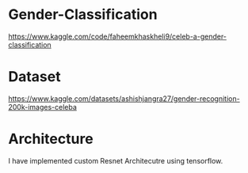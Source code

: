 # Gender-Classification

https://www.kaggle.com/code/faheemkhaskheli9/celeb-a-gender-classification

# Dataset

https://www.kaggle.com/datasets/ashishjangra27/gender-recognition-200k-images-celeba

# Architecture

I have implemented custom Resnet Architecutre using tensorflow.
